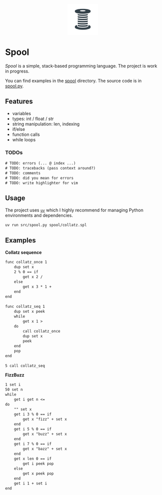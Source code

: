 <p align="center">
    <img src="./assets/spool.png" width="100px" style="vertical-align: middle;" />
</p>

# Spool
*Spool* is a simple, stack-based programming language. The project is work in progress.

You can find examples in the [spool](./spool/) directory.  The source code is in [spool.py](./src/spool.py).

## Features
- variables
- types: int / float / str
- string manipulation: len, indexing
- if/else
- function calls
- while loops

### TODOs
<!-- MDUP:BEG (CMD:make todo) -->
```
# TODO: errors (... @ index ...)
# TODO: tracebacks (pass context around?)
# TODO: comments
# TODO: did you mean for errors
# TODO: write highlighter for vim
```
<!-- MDUP:END -->

## Usage
The project uses [`uv`](https://docs.astral.sh/uv/) which I highly recommend for managing Python environments and dependencies.
```sh
uv run src/spool.py spool/collatz.spl
```

## Examples
**Collatz sequence**
<!-- MDUP:BEG (CMD:cat spool/collatz.spl) -->
```
func collatz_once 1
    dup set x
    2 % 0 == if
        get x 2 /
    else
        get x 3 * 1 +
    end
end

func collatz_seq 1
    dup set x peek
    while
        get x 1 >
    do
        call collatz_once
        dup set x
        peek
    end
    pop
end

5 call collatz_seq
```
<!-- MDUP:END -->

**FizzBuzz**
<!-- MDUP:BEG (CMD:cat spool/fizzbuzz.spl) -->
```
1 set i
50 set n
while
    get i get n <=
do
    "" set x
    get i 3 % 0 == if
        get x "fizz" + set x
    end
    get i 5 % 0 == if
        get x "buzz" + set x
    end
    get i 7 % 0 == if
        get x "bazz" + set x
    end
    get x len 0 == if
        get i peek pop
    else
        get x peek pop
    end
    get i 1 + set i
end
```
<!-- MDUP:END -->
